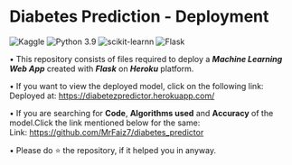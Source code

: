 # Diabetes Prediction - Deployment
![Kaggle](https://img.shields.io/badge/Dataset-Kaggle-blue.svg) ![Python 3.9](https://img.shields.io/badge/Python-3.9-brightgreen.svg) ![scikit-learnn](https://img.shields.io/badge/Library-Scikit_Learn-orange.svg) ![Flask](https://img.shields.io/badge/Dependencies-Flask-red)

• This repository consists of files required to deploy a ___Machine Learning Web App___ created with ___Flask___ on ___Heroku___ platform.

• If you want to view the deployed model, click on the following link:<br />
Deployed at: https://diabetezpredictor.herokuapp.com/

• If you are searching for __Code__, __Algorithms used__ and __Accuracy__ of the model.Click the link mentioned below for the same:<br />
Link: https://github.com/MrFaiz7/diabetes_predictor

• Please do ⭐ the repository, if it helped you in anyway.
